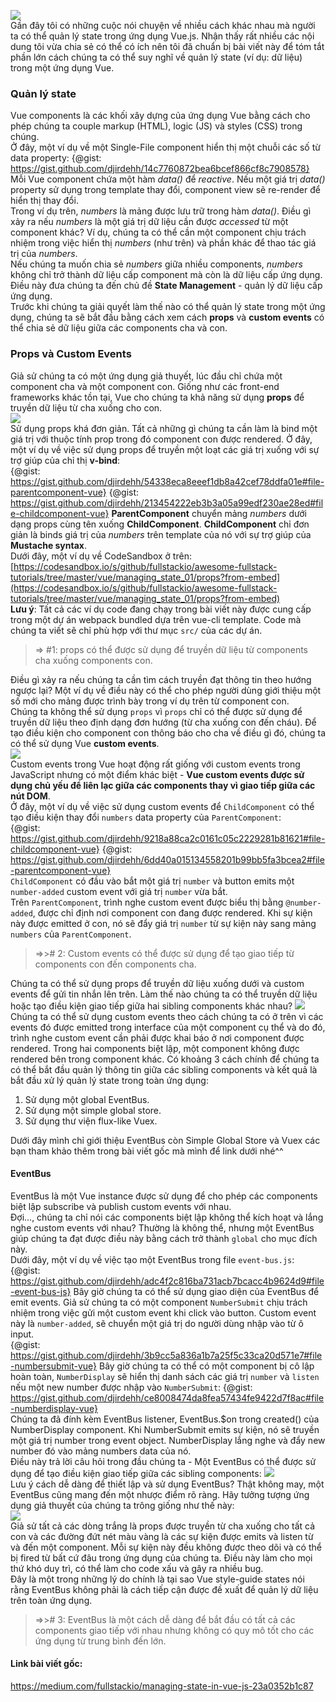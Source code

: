 ![](https://images.viblo.asia/ec2b7491-5859-48d1-b741-44da2f0b4842.png)<br>
Gần đây tôi có những cuộc nói chuyện về nhiều cách khác nhau mà người ta có thể quản lý state trong ứng dụng Vue.js. Nhận thấy rất nhiều các nội dung tôi vừa chia sẻ có thể có ích nên tôi đã chuẩn bị bài viết này để tóm tắt phần lớn cách chúng ta có thể suy nghĩ về quản lý state (ví dụ: dữ liệu) trong một ứng dụng Vue.<br>
### Quản lý state
Vue components là các khối xây dựng của ứng dụng Vue bằng cách cho phép chúng ta couple markup (HTML), logic (JS) và styles (CSS) trong chúng.<br>
Ở đây, một ví dụ về một Single-File component hiển thị một chuỗi các số từ data property:
{@gist: https://gist.github.com/djirdehh/14c7760872bea6bcef866cf8c7908578}
Mỗi Vue component chứa một hàm *data()* để *reactive*. Nếu một giá trị *data()* property sử dụng trong template thay đổi, component view sẽ re-render để hiển thị thay đổi.<br>
Trong ví dụ trên, *numbers* là mảng được lưu trữ trong hàm *data()*. Điều gì xảy ra nếu *numbers* là một giá trị dữ liệu cần được *accessed* từ một component khác? Ví dụ, chúng ta có thể cần một component chịu trách nhiệm trong việc hiển thị *numbers* (như trên) và phần khác để thao tác giá trị của *numbers*.<br>
Nếu chúng ta muốn chia sẻ *numbers* giữa nhiều components, *numbers* không chỉ trở thành dữ liệu cấp component mà còn là dữ liệu cấp ứng dụng. Điều này đưa chúng ta đến chủ đề **State Management** - quản lý dữ liệu cấp ứng dụng.<br>
Trước khi chúng ta giải quyết làm thế nào có thể quản lý state trong một ứng dụng, chúng ta sẽ bắt đầu bằng cách xem cách **props** và **custom events** có thể chia sẻ dữ liệu giữa các components cha và con.<br>
### Props và Custom Events
Giả sử chúng ta có một ứng dụng giả thuyết, lúc đầu chỉ chứa một component cha và một component con. Giống như các front-end frameworks khác tồn tại, Vue cho chúng ta khả năng sử dụng **props** để truyền dữ liệu từ cha xuống cho con.<br>
![](https://images.viblo.asia/26c8b9cd-4b97-42d0-bf2b-3d4e580eceea.png)<br>
Sử dụng props khá đơn giản. Tất cả những gì chúng ta cần làm là bind một giá trị với thuộc tính prop trong đó component con được rendered. Ở đây, một ví dụ về việc sử dụng props để truyền một loạt các giá trị xuống với sự trợ giúp của chỉ thị **v-bind**:<br>
{@gist: https://gist.github.com/djirdehh/54338eca8eeef1db8a42cef78ddfa01e#file-parentcomponent-vue}
{@gist: https://gist.github.com/djirdehh/213454222eb3b3a05a99edf230ae28ed#file-childcomponent-vue}
**ParentComponent** chuyển mảng *numbers* dưới dạng props cùng tên xuống **ChildComponent**. **ChildComponent** chỉ đơn giản là binds giá trị của *numbers* trên template của nó với sự trợ giúp của **Mustache syntax**.<br>
Dưới đây, một ví dụ về CodeSandbox ở trên:<br>
[https://codesandbox.io/s/github/fullstackio/awesome-fullstack-tutorials/tree/master/vue/managing_state_01/props?from-embed](https://codesandbox.io/s/github/fullstackio/awesome-fullstack-tutorials/tree/master/vue/managing_state_01/props?from-embed)<br>
**Lưu ý**: Tất cả các ví dụ code đang chạy trong bài viết này được cung cấp trong một dự án webpack bundled dựa trên vue-cli template. Code mà chúng ta viết sẽ chỉ phù hợp với thư mục `src/` của các dự án.<br>
> => #1: props có thể được sử dụng để truyền dữ liệu từ components cha xuống components con.
> 
Điều gì xảy ra nếu chúng ta cần tìm cách truyền đạt thông tin theo hướng ngược lại? Một ví dụ về điều này có thể cho phép người dùng giới thiệu một số mới cho mảng được trình bày trong ví dụ trên từ component con.<br>
Chúng ta không thể sử dụng `props` vì `props` chỉ có thể được sử dụng để truyền dữ liệu theo định dạng đơn hướng (từ cha xuống con đến cháu). Để tạo điều kiện cho component con thông báo cho cha  về điều gì đó, chúng ta có thể sử dụng Vue **custom events**.<br>
![](https://images.viblo.asia/4bc64daf-0d86-453e-834b-a6c749d1a014.png)<br>
Custom events trong Vue hoạt động rất giống với custom events trong JavaScript nhưng có một điểm khác biệt - **Vue custom events được sử dụng chủ yếu để liên lạc giữa các components thay vì giao tiếp giữa các nút DOM**.<br>
Ở đây, một ví dụ về việc sử dụng custom events để `ChildComponent` có thể tạo điều kiện thay đổi `numbers` data property của `ParentComponent`:<br>
{@gist: https://gist.github.com/djirdehh/9218a88ca2c0161c05c2229281b81621#file-childcomponent-vue}
{@gist: https://gist.github.com/djirdehh/6dd40a015134558201b99bb5fa3bcea2#file-parentcomponent-vue}<br>
`ChildComponent` có đầu vào bắt một giá trị `number` và button emits một `number-added` custom event với giá trị `number` vừa bắt.<br>
Trên `ParentComponent`, trình nghe custom event được biểu thị bằng `@number-added`, được chỉ định nơi component con đang được rendered. Khi sự kiện này được emitted ở con, nó sẽ đẩy giá trị `number` từ sự kiện này sang mảng `numbers` của `ParentComponent`.<br>
> =>># 2: Custom events có thể được sử dụng để tạo giao tiếp từ components con đến components cha.
>
Chúng ta có thể sử dụng props để truyền dữ liệu xuống dưới và custom events để gửi tin nhắn lên trên. Làm thế nào chúng ta có thể truyền dữ liệu hoặc tạo điều kiện giao tiếp giữa hai sibling components khác nhau?
![](https://images.viblo.asia/8f1c4404-1245-44ad-8e41-7acd8dc54014.png)<br>
Chúng ta có thể sử dụng custom events theo cách chúng ta có ở trên vì các events đó được emitted trong interface của một component cụ thể và do đó, trình nghe custom event cần phải được khai báo ở nơi component được rendered. Trong hai components biệt lập, một component không được rendered bên trong component khác.
Có khoảng 3 cách chính để chúng ta có thể bắt đầu quản lý thông tin giữa các sibling components và kết quả là bắt đầu xử lý quản lý state trong toàn ứng dụng:
1. Sử dụng một global EventBus.
2. Sử dụng một simple global store.
3. Sử dụng thư viện flux-like Vuex.

Dưới đây mình chỉ giới thiệu EventBus còn Simple Global Store và Vuex các bạn tham khảo thêm trong bài viết gốc mà mình để link dưới nhé^^
#### EventBus
EventBus là một Vue instance được sử dụng để cho phép các components biệt lập subscribe và publish custom events với nhau.<br>
Đợi..., chúng ta chỉ nói các components biệt lập không thể kích hoạt và lắng nghe custom events với nhau? Thường là không thể, nhưng một EventBus giúp chúng ta đạt được điều này bằng cách trở thành `global` cho mục đích này.<br>
Dưới đây, một ví dụ về việc tạo một EventBus trong file `event-bus.js`:
{@gist: https://gist.github.com/djirdehh/adc4f2c816ba731acb7bcacc4b9624d9#file-event-bus-js}
Bây giờ chúng ta có thể sử dụng giao diện của EventBus để emit events. Giả sử chúng ta có một component `NumberSubmit` chịu trách nhiệm trong việc gửi một custom event khi click vào button. Custom event này là `number-added`, sẽ chuyển một giá trị do người dùng nhập vào từ ô input.<br>
{@gist: https://gist.github.com/djirdehh/3b9cc5a836a1b7a25f5c33ca20d571e7#file-numbersubmit-vue}
Bây giờ chúng ta có thể có một component bị cô lập hoàn toàn, `NumberDisplay` sẽ hiển thị danh sách các giá trị `number` và `listen` nếu một  new number được nhập vào `NumberSubmit`:
{@gist: https://gist.github.com/djirdehh/ce8008474da8fea57434fe9422d7f8ac#file-numberdisplay-vue}<br>
Chúng ta đã đính kèm EventBus listener, EventBus.$on trong created() của NumberDisplay component. Khi NumberSubmit emits sự kiện, nó sẽ truyền một giá trị number trong event object. NumberDisplay lắng nghe và đẩy new number đó vào mảng numbers data của nó.<br>
Điều này trả lời câu hỏi trong đầu chúng ta - Một EventBus có thể được sử dụng để tạo điều kiện giao tiếp giữa các sibling components:
![](https://images.viblo.asia/b8363a55-3cef-41b4-a150-51a92b3017fe.png)<br>
Lưu ý cách dễ dàng để thiết lập và sử dụng EventBus? Thật không may, một EventBus cũng mang đến một nhược điểm rõ ràng. Hãy tưởng tượng ứng dụng giả thuyết của chúng ta trông giống như thế này:<br>
![](https://images.viblo.asia/8a8f91d3-32d5-49f9-bbb4-7708599868b1.png)<br>
Giả sử tất cả các dòng trắng là props được truyền từ cha xuống cho tất cả con và các đường đứt nét màu vàng là các sự kiện được emits và listen từ và đến một component. Mỗi sự kiện này đều không được theo dõi và có thể bị fired từ bất cứ đâu trong ứng dụng của chúng ta. Điều này làm cho mọi thứ khó duy trì, có thể làm cho code xấu và gây ra nhiều bug.<br>
Đây là một trong những lý do chính là tại sao Vue style-guide states nói rằng EventBus không phải là cách tiếp cận được đề xuất để quản lý dữ liệu trên toàn ứng dụng.<br>
> =>># 3: EventBus là một cách dễ dàng để bắt đầu có tất cả các components giao tiếp với nhau nhưng không có quy mô tốt cho các ứng dụng từ trung bình đến lớn.
> 
#### Link bài viết gốc: <br>
https://medium.com/fullstackio/managing-state-in-vue-js-23a0352b1c87